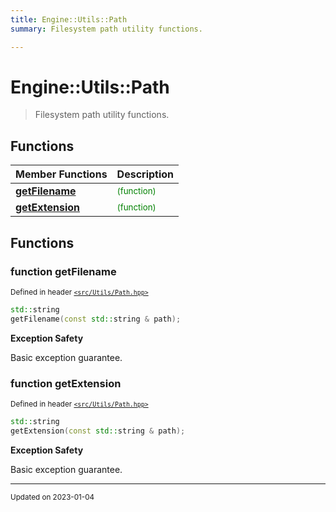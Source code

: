 ```yaml
---
title: Engine::Utils::Path
summary: Filesystem path utility functions. 

---
```


# Engine::Utils::Path

> Filesystem path utility functions. 



## Functions
| Member Functions | Description |
| -------------- | -------------- |
| **[getFilename](/namespaces/namespaceEngine_1_1Utils_1_1Path.md#function-getfilename)** |  <sup><span style="color:green">(function)</span></sup> |
| **[getExtension](/namespaces/namespaceEngine_1_1Utils_1_1Path.md#function-getextension)** |  <sup><span style="color:green">(function)</span></sup> |




## Functions

### function getFilename


<sup>Defined in header [`<src/Utils/Path.hpp>`](/files/Path_8hpp.md#file-path.hpp)</sup>

```cpp 
std::string
getFilename(const std::string & path);
```



















**Exception Safety**

Basic exception guarantee.




### function getExtension


<sup>Defined in header [`<src/Utils/Path.hpp>`](/files/Path_8hpp.md#file-path.hpp)</sup>

```cpp 
std::string
getExtension(const std::string & path);
```



















**Exception Safety**

Basic exception guarantee.









-------------------------------

<sub>Updated on 2023-01-04</sub>